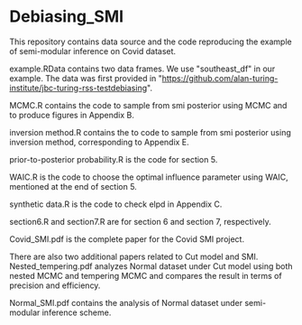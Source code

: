 # Debiasing_SMI
This repository contains data source and the code reproducing the example of semi-modular inference on Covid dataset.

example.RData contains two data frames. We use "southeast_df" in our example. The data was first provided in "https://github.com/alan-turing-institute/jbc-turing-rss-testdebiasing".

MCMC.R contains the code to sample from smi posterior using MCMC and to produce figures in Appendix B.

inversion method.R contains the to code to sample from smi posterior using inversion method, corresponding to Appendix E.

prior-to-posterior probability.R is the code for section 5.

WAIC.R is the code to choose the optimal influence parameter using WAIC, mentioned at the end of section 5.

synthetic data.R is the code to check elpd in Appendix C.

section6.R and section7.R are for section 6 and section 7, respectively.

Covid_SMI.pdf is the complete paper for the Covid SMI project.

There are also two additional papers related to Cut model and SMI.
Nested_tempering.pdf analyzes Normal dataset under Cut model using both nested MCMC and tempering MCMC and compares the result in terms of precision and efficiency.

Normal_SMI.pdf contains the analysis of Normal dataset under semi-modular inference scheme.
